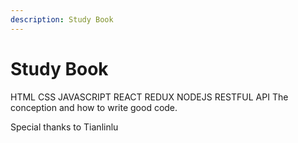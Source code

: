 ```yaml
---
description: Study Book
---
```


# Study Book

HTML CSS JAVASCRIPT REACT REDUX NODEJS RESTFUL API The conception and how to write good code.

Special thanks to Tianlinlu

